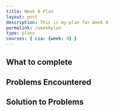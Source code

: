 ```yaml
---
title: Week 0 Plan
layout: post
description: This is my plan for Week 0
permalink: /week0plan
type: plans
courses: { csa: {week: 0} }
---
```


## What to complete


## Problems Encountered


## Solution to Problems